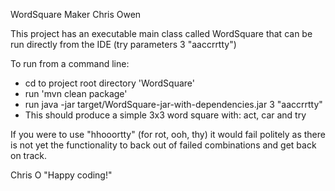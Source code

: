 ﻿WordSquare Maker
Chris Owen

This project has an executable main class called WordSquare that can be run
directly from the IDE (try parameters 3 "aaccrrtty")

To run from a command line:
- cd to project root directory 'WordSquare'
- run 'mvn clean package'
- run java -jar target/WordSquare-jar-with-dependencies.jar  3  "aaccrrtty"
- This should produce a simple 3x3 word square with: act, car and try

If you were to use "hhooortty" (for rot, ooh, thy) it would fail politely as
there is not yet the functionality to back out of failed combinations and get
back on track.

Chris O
"Happy coding!"

